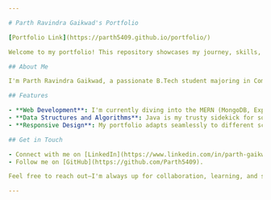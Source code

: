 ```yaml
---

# Parth Ravindra Gaikwad's Portfolio

[Portfolio Link](https://parth5409.github.io/portfolio/)

Welcome to my portfolio! This repository showcases my journey, skills, and projects. Whether you're a fellow developer, recruiter, or just curious, feel free to explore.

## About Me

I'm Parth Ravindra Gaikwad, a passionate B.Tech student majoring in Computer Science and Engineering at KIT College of Engineering, Kolhapur. Coding is my superpower, and I'm on a mission to create meaningful software solutions.

## Features

- **Web Development**: I'm currently diving into the MERN (MongoDB, Express.js, React, Node.js) stack. Web apps? Count me in!
- **Data Structures and Algorithms**: Java is my trusty sidekick for solving problems and optimizing algorithms.
- **Responsive Design**: My portfolio adapts seamlessly to different screen sizes.

## Get in Touch

- Connect with me on [LinkedIn](https://www.linkedin.com/in/parth-gaikwad-891555285/).
- Follow me on [GitHub](https://github.com/Parth5409).

Feel free to reach out—I'm always up for collaboration, learning, and sharing ideas. Let's build something awesome together! 🚀👩‍💻

---
```

